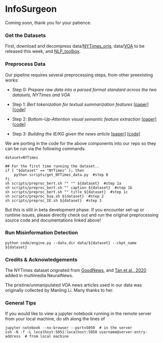 # InfoSurgeon

Coming soon, thank you for your patience.

### Get the Datasets

First, download and decompress data/[NYTimes_orig](https://uofi.box.com/s/ib5fn1f1h0rbea1z05fwi98rs0481w9l), data/[VOA](https://drive.google.com/file/d/1VAwClg1rlQYFOzZiOEw6gskS7w50VLjL/view?usp=sharing) to be released this week, and [NLP_toolbox](https://uofi.box.com/s/d0ywa0qhlwxtpmrn3n0ye5vd9o4bbj1y). 

### Preprocess Data 

Our pipeline requires several preprocessing steps, from other preexisting works:

* Step 0: _Prepare raw data into a parsed format standard across the two datasets, NYTimes and VOA_

* Step 1: _Bert tokenization for textual summarization features_ [[paper]](https://aclanthology.org/D19-1387.pdf) [[code]](https://github.com/nlpyang/PreSumm)

* Step 2: _Bottom-Up-Attention visual semantic feature extraction_ [[paper]](https://openaccess.thecvf.com/content_cvpr_2018/CameraReady/1163.pdf) [[code]](https://github.com/MILVLG/bottom-up-attention.pytorch)

* Step 3: _Building the IE/KG given the news article_ [[paper]](https://aclanthology.org/2020.acl-demos.11/) [[code]](https://github.com/GAIA-AIDA)

We are porting in the code for the above components into our repo so they can be run via the following commands.
```
dataset=NYTimes

## For the first time running the dataset..
if [ "$dataset" == "NYTimes" ]; then
    python scripts/get_NYTimes_data.py  #step 0
fi
sh scripts/preproc_bert.sh "" "" ${dataset}  #step 1a
sh scripts/preproc_bert.sh "" caption ${dataset}  #step 1b
sh scripts/preproc_bert.sh "" title ${dataset}  #step 1c
sh scripts/preproc_bua.sh ${dataset}  #step 2
sh scripts/preproc_IE.sh ${dataset}  #step 3
```

But this is still in beta development phase. If you encounter set-up or runtime issues, please directly check out and run the original preprocessing source code and documentations linked above!

### Run Misinformation Detection
```
python code/engine.py --data_dir data/${dataset} --ckpt_name ${dataset}
```

### Credits & Acknowledgements

The NYTimes dataset orignated from [GoodNews](https://openaccess.thecvf.com/content_CVPR_2019/papers/Biten_Good_News_Everyone_Context_Driven_Entity-Aware_Captioning_for_News_Images_CVPR_2019_paper.pdf), and [Tan et al., 2020](https://cs-people.bu.edu/rxtan/projects/didan/#:~:text=DIDAN%20is%20a%20multimodal%20model,and%20the%20image%20and%20caption) added in multimedia NeuralNews. 

The pristine/unmanipulated VOA news articles used in our data was originally collected by Manling Li. Many thanks to her.

### General Tips

If you would like to view a jupyter notebook running in the remote server from your local machine, do sth along the lines of 
```
jupyter notebook --no-browser --port=5050  # in the server
ssh -N -f -L localhost:5051:localhost:5050 username@server-entry-address  # from local machine
```

